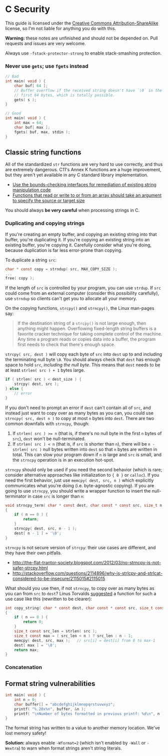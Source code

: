 # C Security

This guide is licensed under the [Creative Commons Attribution-ShareAlike](/license.md) license, so I'm not liable for anything you do with this.

**Warning:** these notes are unfinished and should not be depended on. Pull requests and issues are very welcome.

Always use `-fstack-protector-strong` to enable stack-smashing protection.

### Never use `gets`; use `fgets` instead

``` c
// Bad
int main( void ) {
    char buf[ 64 ];
    // Buffer overflow if the received string doesn't have `\0` in the
    // first 64 bytes, which is totally possible.
    gets( s );
}

// Good
int main( void ) {
    int max = 64;
    char buf[ max ];
    fgets( buf, max, stdin );
}
```

## Classic string functions

All of the standardized `str` functions are very hard to use correctly, and thus are extremely dangerous. C11's Annex K functions are a huge improvement, but they aren't yet available in any C standard library implementation.

* [Use the bounds-checking interfaces for remediation of existing string manipulation code](https://www.securecoding.cert.org/confluence/display/seccode/STR07-C.+Use+the+bounds-checking+interfaces+for+remediation+of+existing+string+manipulation+code)
* [Functions that read or write to or from an array should take an argument to specify the source or target size](https://www.securecoding.cert.org/confluence/display/seccode/API02-C.+Functions+that+read+or+write+to+or+from+an+array+should+take+an+argument+to+specify+the+source+or+target+size)

You should always **be very careful** when processing strings in C.


### Duplicating and copying strings

If you're creating an empty buffer, and copying an existing string into that buffer, you're duplicating it. If you're copying an existing string into an existing buffer, you're copying it. Carefully consider what you're doing, because duplication is far less error-prone than copying.

To duplicate a string `src`:

``` c
char * const copy = strndup( src, MAX_COPY_SIZE );
...
free( copy );
```

If the length of `src` is controlled by your program, you can use `strdup`. If `src` could come from an external computer (consider this possibility carefully), use `strndup` so clients can't get you to allocate all your memory.

On the copying functions, `strcpy()` and `strncpy()`, the Linux man-pages say:

> If the destination string of a `strcpy()` is not large enough, then anything might happen. Overflowing fixed-length string buffers is a favorite cracker technique for taking complete control of the machine. Any time a program reads or copies data into a buffer, the program first needs to check that there's enough space.

`strcpy( src, dest )` will copy each byte of `src` into `dest` up to and including the terminating null byte `\0`. You should always check that `dest` has enough space to hold `src`, *including the null byte*. This means that `dest` needs to be at least `strlen( src ) + 1` bytes large.

``` c
if ( strlen( src ) < dest_size ) {
    strcpy( dest, src );
} else {
    // error
}
```

If you don't need to prompt an error if `dest` can't contain all of `src`, and instead just want to copy over as many bytes as you can, you could use `strncpy( src, dest n )` to copy at most `n` bytes into `dest`. There are two common downfalls with `strncpy`, though:

1. If `strlen( src ) >= n` (that is, if there's no null byte in the first `n` bytes of `src`), `dest` won't be null-terminated.
2. If `strlen( src ) < n` (that is, if `src` is shorter than `n`), there will be `n - strlen( src )` null bytes written into `dest` so that `n` bytes are written in total. This can slow your program down if `n` is large and `src` is small, and the `strncpy` operation is in an execution hot-spot.

`strncpy` should only be used if you need the second behavior (which is rare; consider alternative approaches like initialization to `{ 0 }` or `calloc`). If you need the first behavior, just use `memcpy( dest, src, n )` which explicitly communicates what you're doing (i.e. byte-agnostic copying). If you are going to use `strncpy`, you should write a wrapper function to insert the null-terminator in case `src` is longer than `n`:

``` c
void strncpy_term( char * const dest, char const * const src, size_t n )
{
    if ( n == 0 ) {
        return;
    }
    strncpy( dest, src, n - 1 );
    dest[ n - 1 ] = '\0';
}
```

`strncpy` is not secure version of `strcpy`: their use cases are different, and they have their own pitfalls.

* <http://the-flat-trantor-society.blogspot.com/2012/03/no-strncpy-is-not-safer-strcpy.html>
* <http://stackoverflow.com/questions/2114896/why-is-strlcpy-and-strlcat-considered-to-be-insecure/2115015#2115015>

What should you use then, if not `strncpy`, to copy over as many bytes as you can from `src` to `dest`? Linus Torvalds [suggested](http://yarchive.net/comp/linux/strncpy.html) a function for such a use case like this (rewritten to be clearer):

``` c
int copy_string( char * const dest, char const * const src, size_t const n )
{
    if ( n == 0 ) {
        return 0;
    }
    size_t const src_len = strlen( src );
    size_t const max = ( src_len < n ) ? src_len : n - 1;
    memcpy( dest, src, max );   // src[i] = dest[i] from 0 to max-1
    dest[ max ] = '\0';
    return max;
}
```


### Concatenation


## Format string vulnerabilities

``` c
int main( void ) {
    int n = 0;
    char buffer[] = "abcdefghijklmnopqrstuvwxyz";
    printf( "%.20x%n", buffer, &n );
    printf( "\nNumber of bytes formatted in previous printf: %d\n", n );
}
```

The format string has written to a value to another memory location. We've lost memory safety!

**Solution:** always enable `-Wformat=2` (which isn't enabled by `-Wall` or `-Wextra`) to warn when format strings aren't string literals.

